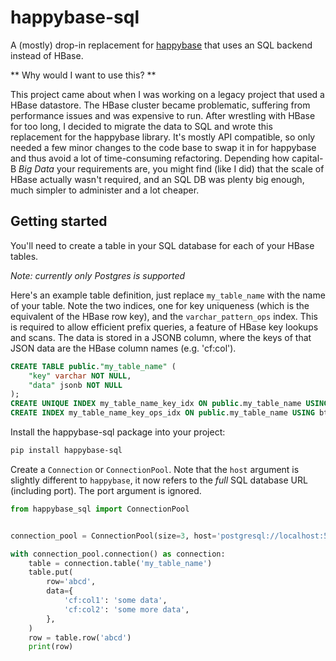 # happybase-sql #

A (mostly) drop-in replacement for [happybase](https://happybase.readthedocs.io/en/latest/) that uses an SQL backend instead of HBase.

** Why would I want to use this? **

This project came about when I was working on a legacy project that used a HBase datastore. The HBase cluster became problematic, suffering from performance issues and was expensive to run. After wrestling with HBase for too long, I decided to migrate the data to SQL and wrote this replacement for the happybase library. It's mostly API compatible, so only needed a few minor changes to the code base to swap it in for happybase and thus avoid a lot of time-consuming refactoring. Depending how capital-B *Big Data* your requirements are, you might find (like I did) that the scale of HBase actually wasn't required, and an SQL DB was plenty big enough, much simpler to administer and a lot cheaper.

## Getting started ##

You'll need to create a table in your SQL database for each of your HBase tables.

*Note: currently only Postgres is supported*

Here's an example table definition, just replace `my_table_name` with the name of your table. Note the two indices, one for key uniqueness (which is the equivalent of the HBase row key), and the `varchar_pattern_ops` index. This is required to allow efficient prefix queries, a feature of HBase key lookups and scans. The data is stored in a JSONB column, where the keys of that JSON data are the HBase column names (e.g. 'cf:col').

```sql
CREATE TABLE public."my_table_name" (
	"key" varchar NOT NULL,
	"data" jsonb NOT NULL
);
CREATE UNIQUE INDEX my_table_name_key_idx ON public.my_table_name USING btree (key);
CREATE INDEX my_table_name_key_ops_idx ON public.my_table_name USING btree (key varchar_pattern_ops);
```

Install the happybase-sql package into your project:

```bash
pip install happybase-sql
```

Create a `Connection` or `ConnectionPool`. Note that the `host` argument is slightly different to `happybase`, it now refers to the *full* SQL database URL (including port). The port argument is ignored.

```python
from happybase_sql import ConnectionPool


connection_pool = ConnectionPool(size=3, host='postgresql://localhost:5432/hbase')

with connection_pool.connection() as connection:
    table = connection.table('my_table_name')
    table.put(
        row='abcd',
        data={
            'cf:col1': 'some data',
            'cf:col2': 'some more data',
        },
    )
    row = table.row('abcd')
    print(row)
```
